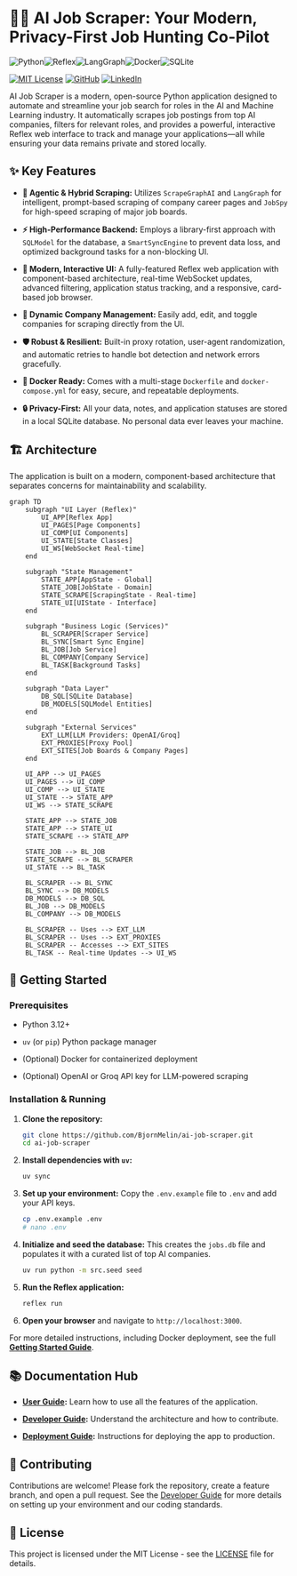 # 🕵️‍♂️ AI Job Scraper: Your Modern, Privacy-First Job Hunting Co-Pilot

![Python](https://img.shields.io/badge/Python-3776AB?style=for-the-badge&logo=python&logoColor=white)![Reflex](https://img.shields.io/badge/Reflex-5A67D8?style=for-the-badge&logo=reflex&logoColor=white)![LangGraph](https://img.shields.io/badge/LangGraph-2C2C2C?style=for-the-badge)![Docker](https://img.shields.io/badge/Docker-2496ED?style=for-the-badge&logo=docker&logoColor=white)![SQLite](https://img.shields.io/badge/SQLite-003B57?style=for-the-badge&logo=sqlite&logoColor=white)

[![MIT License](https://img.shields.io/badge/License-MIT-green.svg)](https://choosealicense.com/licenses/mit/)
[![GitHub](https://img.shields.io/badge/GitHub-BjornMelin-181717?logo=github)](https://github.com/BjornMelin)
[![LinkedIn](https://img.shields.io/badge/LinkedIn-BjornMelin-0077B5?logo=linkedin)](https://www.linkedin.com/in/bjorn-melin/)

AI Job Scraper is a modern, open-source Python application designed to automate and streamline your job search for roles in the AI and Machine Learning industry. It automatically scrapes job postings from top AI companies, filters for relevant roles, and provides a powerful, interactive Reflex web interface to track and manage your applications—all while ensuring your data remains private and stored locally.

## ✨ Key Features

* **🤖 Agentic & Hybrid Scraping:** Utilizes `ScrapeGraphAI` and `LangGraph` for intelligent, prompt-based scraping of company career pages and `JobSpy` for high-speed scraping of major job boards.

* **⚡ High-Performance Backend:** Employs a library-first approach with `SQLModel` for the database, a `SmartSyncEngine` to prevent data loss, and optimized background tasks for a non-blocking UI.

* **🎨 Modern, Interactive UI:** A fully-featured Reflex web application with component-based architecture, real-time WebSocket updates, advanced filtering, application status tracking, and a responsive, card-based job browser.

* **🏢 Dynamic Company Management:** Easily add, edit, and toggle companies for scraping directly from the UI.

* **🛡️ Robust & Resilient:** Built-in proxy rotation, user-agent randomization, and automatic retries to handle bot detection and network errors gracefully.

* **🐳 Docker Ready:** Comes with a multi-stage `Dockerfile` and `docker-compose.yml` for easy, secure, and repeatable deployments.

* **🔒 Privacy-First:** All your data, notes, and application statuses are stored in a local SQLite database. No personal data ever leaves your machine.

## 🏗️ Architecture

The application is built on a modern, component-based architecture that separates concerns for maintainability and scalability.

```mermaid
graph TD
    subgraph "UI Layer (Reflex)"
        UI_APP[Reflex App]
        UI_PAGES[Page Components]
        UI_COMP[UI Components]
        UI_STATE[State Classes]
        UI_WS[WebSocket Real-time]
    end
    
    subgraph "State Management"
        STATE_APP[AppState - Global]
        STATE_JOB[JobState - Domain]
        STATE_SCRAPE[ScrapingState - Real-time]
        STATE_UI[UIState - Interface]
    end
    
    subgraph "Business Logic (Services)"
        BL_SCRAPER[Scraper Service]
        BL_SYNC[Smart Sync Engine]
        BL_JOB[Job Service]
        BL_COMPANY[Company Service]
        BL_TASK[Background Tasks]
    end
    
    subgraph "Data Layer"
        DB_SQL[SQLite Database]
        DB_MODELS[SQLModel Entities]
    end
    
    subgraph "External Services"
        EXT_LLM[LLM Providers: OpenAI/Groq]
        EXT_PROXIES[Proxy Pool]
        EXT_SITES[Job Boards & Company Pages]
    end
    
    UI_APP --> UI_PAGES
    UI_PAGES --> UI_COMP
    UI_COMP --> UI_STATE
    UI_STATE --> STATE_APP
    UI_WS --> STATE_SCRAPE
    
    STATE_APP --> STATE_JOB
    STATE_APP --> STATE_UI
    STATE_SCRAPE --> STATE_APP
    
    STATE_JOB --> BL_JOB
    STATE_SCRAPE --> BL_SCRAPER
    UI_STATE --> BL_TASK
    
    BL_SCRAPER --> BL_SYNC
    BL_SYNC --> DB_MODELS
    DB_MODELS --> DB_SQL
    BL_JOB --> DB_MODELS
    BL_COMPANY --> DB_MODELS
    
    BL_SCRAPER -- Uses --> EXT_LLM
    BL_SCRAPER -- Uses --> EXT_PROXIES
    BL_SCRAPER -- Accesses --> EXT_SITES
    BL_TASK -- Real-time Updates --> UI_WS
```

## 🚀 Getting Started

### Prerequisites

* Python 3.12+

* `uv` (or `pip`) Python package manager

* (Optional) Docker for containerized deployment

* (Optional) OpenAI or Groq API key for LLM-powered scraping

### Installation & Running

1. **Clone the repository:**

    ```bash
    git clone https://github.com/BjornMelin/ai-job-scraper.git
    cd ai-job-scraper
    ```

2. **Install dependencies with `uv`:**

    ```bash
    uv sync
    ```

3. **Set up your environment:**
    Copy the `.env.example` file to `.env` and add your API keys.

    ```bash
    cp .env.example .env
    # nano .env
    ```

4. **Initialize and seed the database:**
    This creates the `jobs.db` file and populates it with a curated list of top AI companies.

    ```bash
    uv run python -m src.seed seed
    ```

5. **Run the Reflex application:**

    ```bash
    reflex run
    ```

6. **Open your browser** and navigate to `http://localhost:3000`.

For more detailed instructions, including Docker deployment, see the full **[Getting Started Guide](./docs/user/getting-started.md)**.

## 📚 Documentation Hub

* **[User Guide](./docs/user/user-guide.md):** Learn how to use all the features of the application.

* **[Developer Guide](./docs/developers/developer-guide.md):** Understand the architecture and how to contribute.

* **[Deployment Guide](./docs/developers/deployment.md):** Instructions for deploying the app to production.

## 🙌 Contributing

Contributions are welcome! Please fork the repository, create a feature branch, and open a pull request. See the [Developer Guide](./docs/developers/developer-guide.md) for more details on setting up your environment and our coding standards.

## 📃 License

This project is licensed under the MIT License - see the [LICENSE](LICENSE) file for details.
